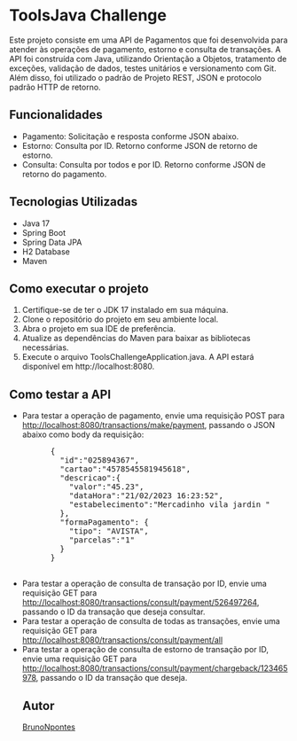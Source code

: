 <!DOCTYPE html>
<html>
  <head>
    <meta charset="UTF-8">
  </head>
  <body>
    <h1>ToolsJava Challenge</h1>
    <p>Este projeto consiste em uma API de Pagamentos que foi desenvolvida para atender às operações de pagamento, estorno e consulta de transações. A API foi construída com Java, utilizando Orientação a Objetos, tratamento de exceções, validação de dados, testes unitários e versionamento com Git. Além disso, foi utilizado o padrão de Projeto REST, JSON e protocolo padrão HTTP de retorno.</p>
    <h2>Funcionalidades</h2>
    <ul>
      <li>Pagamento: Solicitação e resposta conforme JSON abaixo.</li>
      <li>Estorno: Consulta por ID. Retorno conforme JSON de retorno de estorno.</li>
      <li>Consulta: Consulta por todos e por ID. Retorno conforme JSON de retorno do pagamento.</li>
    </ul>
    <h2>Tecnologias Utilizadas</h2>
    <ul>
      <li>Java 17</li>
      <li>Spring Boot</li>
      <li>Spring Data JPA</li>
      <li>H2 Database</li>
      <li>Maven</li>
    </ul>
    <h2>Como executar o projeto</h2>
    <ol>
      <li>Certifique-se de ter o JDK 17 instalado em sua máquina.</li>
      <li>Clone o repositório do projeto em seu ambiente local.</li>
      <li>Abra o projeto em sua IDE de preferência.</li>
      <li>Atualize as dependências do Maven para baixar as bibliotecas necessárias.</li>
      <li>Execute o arquivo ToolsChallengeApplication.java. A API estará disponível em http://localhost:8080.</li>
    </ol>
    <h2>Como testar a API</h2>
    <ul>
      <li>Para testar a operação de pagamento, envie uma requisição POST para <a href="http://localhost:8080/transactions/make/payment">http://localhost:8080/transactions/make/payment</a>, passando o JSON abaixo como body da requisição:</li>
      <pre>
      {
        "id":"025894367",
        "cartao":"4578545581945618",
        "descricao":{
          "valor":"45.23",
          "dataHora":"21/02/2023 16:23:52",
          "estabelecimento":"Mercadinho vila jardin "
        },
        "formaPagamento": {
          "tipo": "AVISTA",
          "parcelas":"1"
        }
      }
      </pre>
      <li>Para testar a operação de consulta de transação por ID, envie uma requisição GET para 
        <a href="http://localhost:8080/transactions/consult/payment/526497264">http://localhost:8080/transactions/consult/payment/526497264</a>, passando o ID da transação que deseja consultar.</li>
      <li>Para testar a operação de consulta de todas as transações, envie uma requisição GET para <a href="http://localhost:8080/transactions/consult/payment/all">http://localhost:8080/transactions/consult/payment/all</a></li>
      <li>Para testar a operação de consulta de estorno de transação por ID, envie uma requisição GET para <a href="http://localhost:8080/transactions/consult/payment/chargeback/123465978">http://localhost:8080/transactions/consult/payment/chargeback/123465978</a>, passando o ID da transação que deseja.</li>

<h2>Autor</h2> 
<a href="https://www.linkedin.com/in/bruno-pontes-5665b1141/">BrunoNpontes</a>
